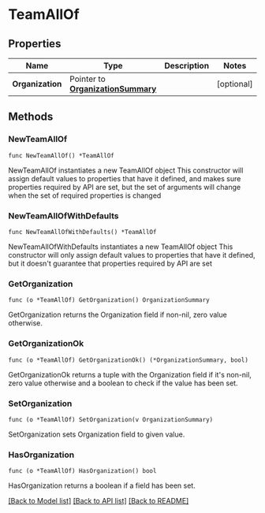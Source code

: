 # TeamAllOf

## Properties

Name | Type | Description | Notes
------------ | ------------- | ------------- | -------------
**Organization** | Pointer to [**OrganizationSummary**](OrganizationSummary.md) |  | [optional] 

## Methods

### NewTeamAllOf

`func NewTeamAllOf() *TeamAllOf`

NewTeamAllOf instantiates a new TeamAllOf object
This constructor will assign default values to properties that have it defined,
and makes sure properties required by API are set, but the set of arguments
will change when the set of required properties is changed

### NewTeamAllOfWithDefaults

`func NewTeamAllOfWithDefaults() *TeamAllOf`

NewTeamAllOfWithDefaults instantiates a new TeamAllOf object
This constructor will only assign default values to properties that have it defined,
but it doesn't guarantee that properties required by API are set

### GetOrganization

`func (o *TeamAllOf) GetOrganization() OrganizationSummary`

GetOrganization returns the Organization field if non-nil, zero value otherwise.

### GetOrganizationOk

`func (o *TeamAllOf) GetOrganizationOk() (*OrganizationSummary, bool)`

GetOrganizationOk returns a tuple with the Organization field if it's non-nil, zero value otherwise
and a boolean to check if the value has been set.

### SetOrganization

`func (o *TeamAllOf) SetOrganization(v OrganizationSummary)`

SetOrganization sets Organization field to given value.

### HasOrganization

`func (o *TeamAllOf) HasOrganization() bool`

HasOrganization returns a boolean if a field has been set.


[[Back to Model list]](../README.md#documentation-for-models) [[Back to API list]](../README.md#documentation-for-api-endpoints) [[Back to README]](../README.md)


